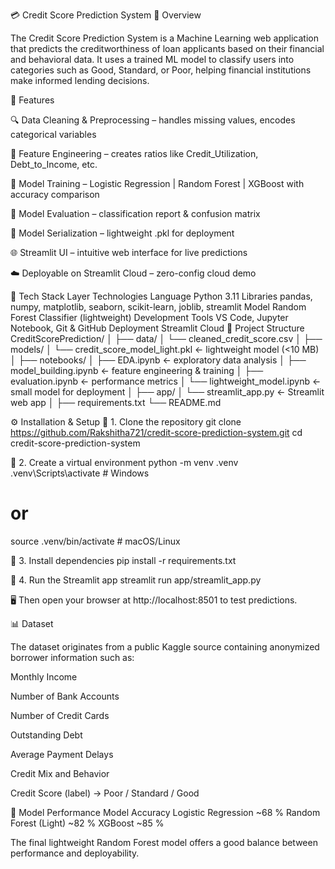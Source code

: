 💳 Credit Score Prediction System
📘 Overview

The Credit Score Prediction System is a Machine Learning web application that predicts the creditworthiness of loan applicants based on their financial and behavioral data.
It uses a trained ML model to classify users into categories such as Good, Standard, or Poor, helping financial institutions make informed lending decisions.

🚀 Features

🔍 Data Cleaning & Preprocessing – handles missing values, encodes categorical variables

🧮 Feature Engineering – creates ratios like Credit_Utilization, Debt_to_Income, etc.

🤖 Model Training – Logistic Regression | Random Forest | XGBoost with accuracy comparison

🧾 Model Evaluation – classification report & confusion matrix

💾 Model Serialization – lightweight .pkl for deployment

🌐 Streamlit UI – intuitive web interface for live predictions

☁️ Deployable on Streamlit Cloud – zero-config cloud demo

🧠 Tech Stack
Layer	Technologies
Language	Python 3.11
Libraries	pandas, numpy, matplotlib, seaborn, scikit-learn, joblib, streamlit
Model	Random Forest Classifier (lightweight)
Development Tools	VS Code, Jupyter Notebook, Git & GitHub
Deployment	Streamlit Cloud
📂 Project Structure
CreditScorePrediction/
│
├── data/
│   └── cleaned_credit_score.csv
│
├── models/
│   └── credit_score_model_light.pkl      ← lightweight model (<10 MB)
│
├── notebooks/
│   ├── EDA.ipynb                         ← exploratory data analysis
│   ├── model_building.ipynb              ← feature engineering & training
│   ├── evaluation.ipynb                  ← performance metrics
│   └── lightweight_model.ipynb           ← small model for deployment
│
├── app/
│   └── streamlit_app.py                  ← Streamlit web app
│
├── requirements.txt
└── README.md

⚙️ Installation & Setup
🔹 1. Clone the repository
git clone https://github.com/Rakshitha721/credit-score-prediction-system.git
cd credit-score-prediction-system

🔹 2. Create a virtual environment
python -m venv .venv
.venv\Scripts\activate      # Windows
# or
source .venv/bin/activate   # macOS/Linux

🔹 3. Install dependencies
pip install -r requirements.txt

🔹 4. Run the Streamlit app
streamlit run app/streamlit_app.py


🖥️ Then open your browser at http://localhost:8501
 to test predictions.

📊 Dataset

The dataset originates from a public Kaggle source containing anonymized borrower information such as:

Monthly Income

Number of Bank Accounts

Number of Credit Cards

Outstanding Debt

Average Payment Delays

Credit Mix and Behavior

Credit Score (label) → Poor / Standard / Good

🧮 Model Performance
Model	Accuracy
Logistic Regression	~68 %
Random Forest (Light)	~82 %
XGBoost	~85 %

The final lightweight Random Forest model offers a good balance between performance and deployability.
